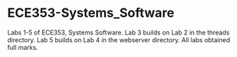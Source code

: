 ﻿# ECE353-Systems_Software
Labs 1-5 of ECE353, Systems Software. Lab 3 builds on Lab 2 in the threads directory. Lab 5 builds on Lab 4 in the webserver directory. All labs obtained full marks.
